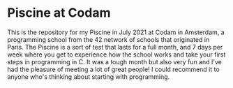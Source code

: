 # Piscine at Codam

This is the repository for my Piscine in July 2021 at Codam in Amsterdam, a programming school from the 42 network of schools that originated in Paris.
The Piscine is a sort of test that lasts for a full month, and 7 days per week where you get to experience how the school works and take your first steps in programming in C.
It was a tough month but also very fun and I've had the pleasure of meeting a lot of great people! I could recommend it to anyone who's thinking about starting with programming.

